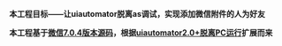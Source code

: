 **本工程目标——让uiautomator脱离as调试，实现添加微信附件的人为好友**

**本工程基于[微信7.0.4版本源码](./docs/weixin_7.0.4_source)，根据[uiautomator2.0+脱离PC运行](https://www.jianshu.com/p/f4e73575f7a1)扩展而来**
